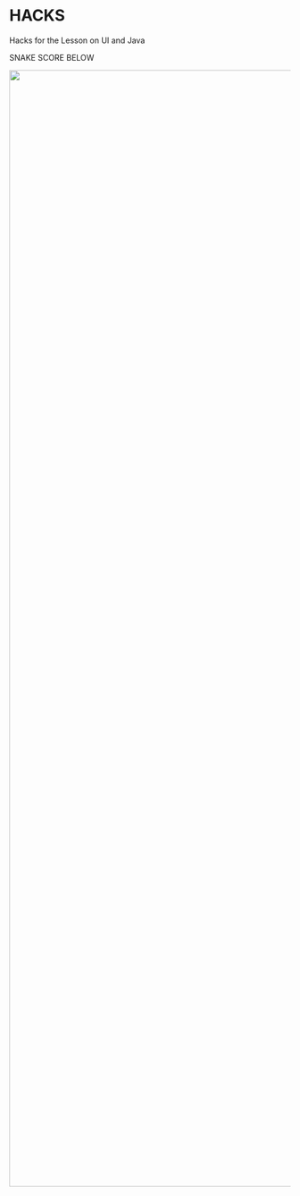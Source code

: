 <!--Start of Website Content-->
<div class="index-header">
    <h1>HACKS</h1>
    <p>Hacks for the Lesson on UI and Java
    <p>SNAKE SCORE BELOW</p>
    <html>

<img src="snake.png" 
     width="1000" 
     height="2000" />





